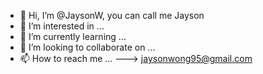 - 👋 Hi, I’m @JaysonW, you can call me Jayson
- 👀 I’m interested in ...
- 🌱 I’m currently learning ...
- 💞️ I’m looking to collaborate on ...
- 📫 How to reach me ...  ---> jaysonwong95@gmail.com

<!---
JaysonW/JaysonW is a ✨ special ✨ repository because its `README.md` (this file) appears on your GitHub profile.
You can click the Preview link to take a look at your changes.
--->
